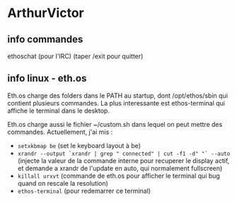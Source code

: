 # ArthurVictor

## info commandes
ethoschat (pour l'IRC) (taper /exit pour quitter)

## info linux - eth.os
Eth.os charge des folders dans le PATH au startup, dont /opt/ethos/sbin qui contient plusieurs commandes.
La plus interessante est ethos-terminal qui affiche le terminal dans le desktop.

Eth.os charge aussi le fichier ~/custom.sh dans lequel on peut mettre des commandes.
Actuellement, j'ai mis : 
- `setxkbmap be` (set le keyboard layout à be)
- ``xrandr --output `xrandr | grep " connected" | cut -f1 -d" "` --auto`` (injecte la valeur de la commande interne pour recuperer le display actif, et demande a xrandr de l'update en auto, qui normalement fullscreen)
- `killall urxvt` (commande de eth.os pour afficher le terminal qui bug quand on rescale la resolution)
- `ethos-terminal` (pour redemarrer ce terminal)
